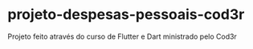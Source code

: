 # projeto-despesas-pessoais-cod3r
Projeto feito através do curso de Flutter e Dart ministrado pelo Cod3r
